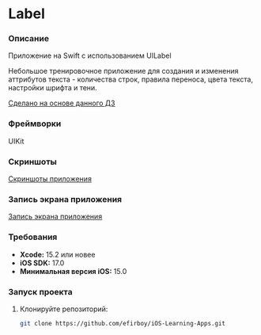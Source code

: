 # Label

### Описание
Приложение на Swift с использованием UILabel

Небольшое тренировочное приложение для создания и изменения аттрибутов текста - количества строк, правила переноса, цвета текста, настройки шрифта и тени.

[Сделано на основе данного ДЗ](https://vk.com/topic-139873795_36092668)

### Фреймворки
UIKit

### Скриншоты
[Скриншоты приложения](https://github.com/efirboy/iOS-Learning-Apps/raw/main/Lesson%208%20-%20Label/UILabel(my%20app)/Screenshots/)


### Запись экрана приложения
[Запись экрана приложения](https://github.com/efirboy/iOS-Learning-Apps/raw/main/Lesson%208%20-%20Label/UILabel(my%20app)/Videos/LabelApp.mov)


### Требования
- **Xcode:** 15.2 или новее
- **iOS SDK:** 17.0
- **Минимальная версия iOS:** 15.0

### Запуск проекта
1. Клонируйте репозиторий:
   ```bash
   git clone https://github.com/efirboy/iOS-Learning-Apps.git
